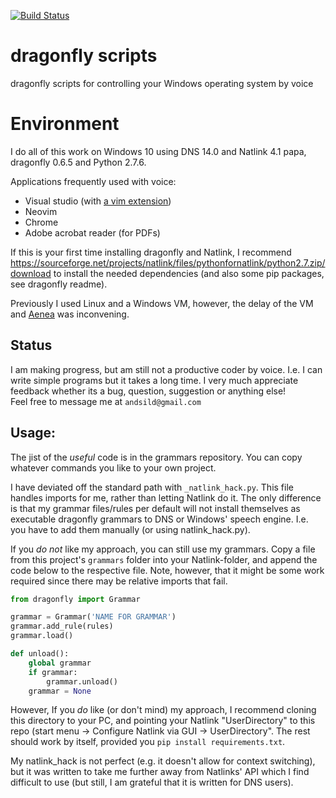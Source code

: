 [![Build Status](https://travis-ci.org/andsild/dragonfly-modules.svg?branch=master)](https://travis-ci.org/andsild/dragonfly-modules)  
# dragonfly scripts
dragonfly scripts for controlling your Windows operating system by voice

# Environment
I do all of this work on Windows 10 using DNS 14.0 and Natlink 4.1 papa, dragonfly 0.6.5 and Python 2.7.6.

Applications frequently used with voice:  
  - Visual studio (with [a vim extension](https://visualstudiogallery.msdn.microsoft.com/59ca71b3-a4a3-46ca-8fe1-0e90e3f79329))  
  - Neovim  
  - Chrome  
  - Adobe acrobat reader (for PDFs)  


If this is your first time installing dragonfly and Natlink, I recommend https://sourceforge.net/projects/natlink/files/pythonfornatlink/python2.7.zip/download
to install the needed dependencies (and also some pip packages, see dragonfly readme).  

Previously I used Linux and a Windows VM, however, the delay of the VM and [Aenea](https://github.com/dictation-toolbox/aenea) was inconvening.

## Status
I am making progress, but am still not a productive coder by voice. I.e. I can write simple programs but it takes a long time.
I very much appreciate feedback whether its a bug, question, suggestion or anything else!  
Feel free to message me at `andsild@gmail.com`

## Usage:
The jist of the _useful_ code is in the grammars repository.
You can copy whatever commands you like to your own project. 

I have deviated off the standard path with `_natlink_hack.py`. This file handles imports for me, rather than letting Natlink do it. 
The only difference is that my grammar files/rules per default will not install themselves as executable dragonfly grammars to DNS or Windows' speech engine.
I.e. you have to add them manually (or using natlink_hack.py). 


If you *do not* like my approach, you can still use my grammars. Copy a file from this project's `grammars` folder into your Natlink-folder, and append the code below to the respective file. Note, however, that it might be some work required since there may be relative imports that fail.
```python  
from dragonfly import Grammar

grammar = Grammar('NAME FOR GRAMMAR')
grammar.add_rule(rules)
grammar.load()

def unload():
    global grammar
    if grammar:
        grammar.unload()
    grammar = None
```

However, If you *do* like (or don't mind) my approach, I recommend cloning this directory to your PC, and pointing your Natlink "UserDirectory" to this repo (start menu -> Configure Natlink via GUI -> UserDirectory". The rest should work by itself, provided you `pip install requirements.txt`.

My natlink_hack is not perfect (e.g. it doesn't allow for context switching), but it was written to take me further away from Natlinks' API which I find difficult to use (but still, I am grateful that it is written for DNS users).
